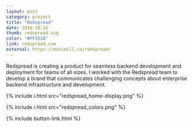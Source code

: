 ```yaml
---
layout: post
category: project
title: "Redspread"
date: 2016-10-16
thumb: redspread.svg
color: "#FF351A"
link: redspread.com
external: https://minimill.co/redspread/
---
```


Redspread is creating a product for seamless backend development and deployment for teams of all sizes. I worked with the Redspread team to develop a brand that communicates challenging concepts about enterprise backend infrastructure and development.

{% include i.html src="redspread_home-display.png" %}

{% include i.html src="redspread_colors.png" %}

{% include button-link.html %}
